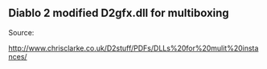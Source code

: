 ## Diablo 2 modified D2gfx.dll for multiboxing ##
Source:

http://www.chrisclarke.co.uk/D2stuff/PDFs/DLLs%20for%20mulit%20instances/

